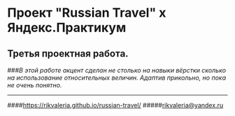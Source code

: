 # Проект "Russian Travel" х Яндекс.Практикум 
## Третья проектная работа.
###*В этой работе акцент сделан не столько на навыки вёрстки сколько на использование относительных величин. Адаптив прикольно, но пока не очень понятно.*

____________________________________________
####https://rikvaleria.github.io/russian-travel/
#####rikvaleria@yandex.ru
